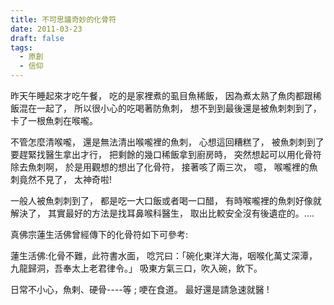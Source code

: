 ```yaml
---
title: 不可思議奇妙的化骨符
date: 2011-03-23
draft: false
tags:
  - 原創
  - 信仰
---
```

昨天午睡起來才吃午餐，
吃的是家裡煮的虱目魚稀飯，
因為煮太熟了魚肉都跟稀飯混在一起了，
所以很小心的吃喝著防魚刺，
想不到到最後還是被魚刺刺到了，
卡了一根魚刺在喉嚨。

不管怎麼清喉嚨，
還是無法清出喉嚨裡的魚刺，
心想這回糟糕了，
被魚刺刺到了要趕緊找醫生拿出才行，
把剩餘的幾口稀飯拿到廚房時，
突然想起可以用化骨符除去魚刺啊，
於是用觀想的想出了化骨符，
接著咳了兩三次，
噫，
喉嚨裡的魚刺竟然不見了，
太神奇啦!

一般人被魚刺刺到了，
都是吃一大口飯或者喝一口醋，
有時喉嚨裡的魚刺好像就解決了，
其實最好的方法是找耳鼻喉科醫生，
取出比較安全沒有後遺症的。....

真佛宗蓮生活佛曾經傳下的化骨符如下可參考:

蓮生活佛:化骨不難，此符書水面，
唸咒曰：「碗化東洋大海，咽喉化萬丈深潭，九龍歸洞，吾奉太上老君律令。」
吸東方氣三口，吹入碗，飲下。

日常不小心，魚剌、硬骨----等 ; 哽在食道。
最好還是請急速就醫 !




